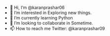 - 👋 Hi, I’m @karanprashar06
- 👀 I’m interested in Exploring new things.
- 🌱 I’m currently learning Python
- 💞️ I’m looking to collaborate in Sometime.
- 📫 How to reach me Twitter: @karanprashar09

<!---
karanprashar06/karanprashar06 is a ✨ special ✨ repository because its `README.md` (this file) appears on your GitHub profile.
You can click the Preview link to take a look at your changes.
--->
